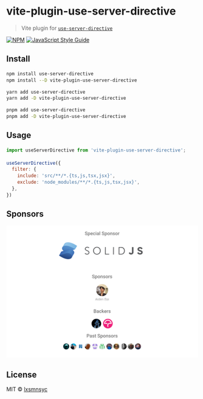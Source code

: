 # vite-plugin-use-server-directive

> Vite plugin for [`use-server-directive`](https://github.com/lxsmnsyc/use-server-directive)

[![NPM](https://img.shields.io/npm/v/vite-plugin-use-server-directive.svg)](https://www.npmjs.com/package/vite-plugin-use-server-directive) [![JavaScript Style Guide](https://badgen.net/badge/code%20style/airbnb/ff5a5f?icon=airbnb)](https://github.com/airbnb/javascript)

## Install

```bash
npm install use-server-directive
npm install --D vite-plugin-use-server-directive
```

```bash
yarn add use-server-directive
yarn add -D vite-plugin-use-server-directive
```

```bash
pnpm add use-server-directive
pnpm add -D vite-plugin-use-server-directive
```

## Usage

```js
import useServerDirective from 'vite-plugin-use-server-directive';

useServerDirective({
  filter: {
    include: 'src/**/*.{ts,js,tsx,jsx}',
    exclude: 'node_modules/**/*.{ts,js,tsx,jsx}',
  },
})
```

## Sponsors

![Sponsors](https://github.com/lxsmnsyc/sponsors/blob/main/sponsors.svg?raw=true)

## License

MIT © [lxsmnsyc](https://github.com/lxsmnsyc)
